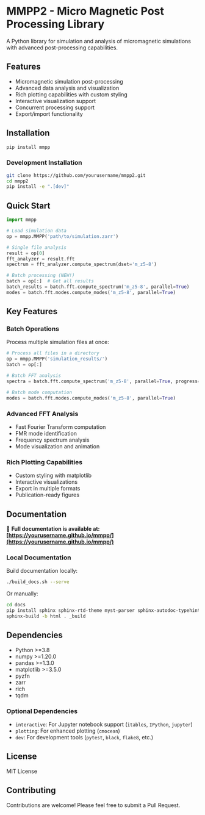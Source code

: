 # MMPP2 - Micro Magnetic Post Processing Library

A Python library for simulation and analysis of micromagnetic simulations with advanced post-processing capabilities.

## Features

- Micromagnetic simulation post-processing
- Advanced data analysis and visualization
- Rich plotting capabilities with custom styling
- Interactive visualization support
- Concurrent processing support
- Export/import functionality

## Installation

```bash
pip install mmpp
```

### Development Installation

```bash
git clone https://github.com/yourusername/mmpp2.git
cd mmpp2
pip install -e ".[dev]"
```

## Quick Start

```python
import mmpp

# Load simulation data
op = mmpp.MMPP('path/to/simulation.zarr')

# Single file analysis
result = op[0]
fft_analyzer = result.fft
spectrum = fft_analyzer.compute_spectrum(dset='m_z5-8')

# Batch processing (NEW!)
batch = op[:]  # Get all results
batch_results = batch.fft.compute_spectrum('m_z5-8', parallel=True)
modes = batch.fft.modes.compute_modes('m_z5-8', parallel=True)
```

## Key Features

### Batch Operations
Process multiple simulation files at once:
```python
# Process all files in a directory
op = mmpp.MMPP('simulation_results/')
batch = op[:]

# Batch FFT analysis
spectra = batch.fft.compute_spectrum('m_z5-8', parallel=True, progress=True)

# Batch mode computation
modes = batch.fft.modes.compute_modes('m_z5-8', parallel=True)
```

### Advanced FFT Analysis
- Fast Fourier Transform computation
- FMR mode identification
- Frequency spectrum analysis
- Mode visualization and animation

### Rich Plotting Capabilities
- Custom styling with matplotlib
- Interactive visualizations
- Export in multiple formats
- Publication-ready figures

## Documentation

📖 **Full documentation is available at: [https://yourusername.github.io/mmpp/](https://yourusername.github.io/mmpp/)**

### Local Documentation

Build documentation locally:
```bash
./build_docs.sh --serve
```

Or manually:
```bash
cd docs
pip install sphinx sphinx-rtd-theme myst-parser sphinx-autodoc-typehints
sphinx-build -b html . _build
```

## Dependencies

- Python >=3.8
- numpy >=1.20.0
- pandas >=1.3.0
- matplotlib >=3.5.0
- pyzfn
- zarr
- rich
- tqdm

### Optional Dependencies

- `interactive`: For Jupyter notebook support (`itables`, `IPython`, `jupyter`)
- `plotting`: For enhanced plotting (`cmocean`)
- `dev`: For development tools (`pytest`, `black`, `flake8`, etc.)

## License

MIT License

## Contributing

Contributions are welcome! Please feel free to submit a Pull Request.
